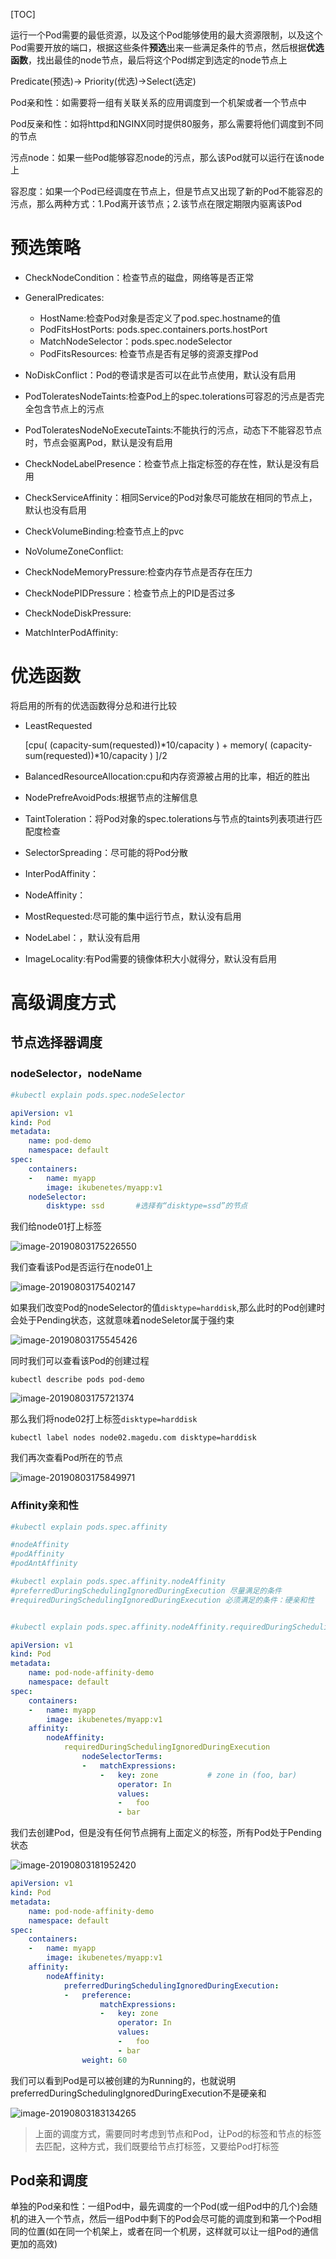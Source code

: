 [TOC]



运行一个Pod需要的最低资源，以及这个Pod能够使用的最大资源限制，以及这个Pod需要开放的端口，根据这些条件**预选**出来一些满足条件的节点，然后根据**优选函数**，找出最佳的node节点，最后将这个Pod绑定到选定的node节点上

Predicate(预选)-> Priority(优选)->Select(选定)



Pod亲和性：如需要将一组有关联关系的应用调度到一个机架或者一个节点中

Pod反亲和性：如将httpd和NGINX同时提供80服务，那么需要将他们调度到不同的节点

污点node：如果一些Pod能够容忍node的污点，那么该Pod就可以运行在该node上

容忍度：如果一个Pod已经调度在节点上，但是节点又出现了新的Pod不能容忍的污点，那么两种方式：1.Pod离开该节点；2.该节点在限定期限内驱离该Pod



# 预选策略

* CheckNodeCondition：检查节点的磁盘，网络等是否正常

* GeneralPredicates:
  * HostName:检查Pod对象是否定义了pod.spec.hostname的值
  * PodFitsHostPorts: pods.spec.containers.ports.hostPort
  * MatchNodeSelector：pods.spec.nodeSelector
  * PodFitsResources: 检查节点是否有足够的资源支撑Pod

* NoDiskConflict：Pod的卷请求是否可以在此节点使用，默认没有启用

* PodToleratesNodeTaints:检查Pod上的spec.tolerations可容忍的污点是否完全包含节点上的污点

* PodToleratesNodeNoExecuteTaints:不能执行的污点，动态下不能容忍节点时，节点会驱离Pod，默认是没有启用

* CheckNodeLabelPresence：检查节点上指定标签的存在性，默认是没有启用

* CheckServiceAffinity：相同Service的Pod对象尽可能放在相同的节点上，默认也没有启用
* CheckVolumeBinding:检查节点上的pvc
* NoVolumeZoneConflict:
* CheckNodeMemoryPressure:检查内存节点是否存在压力
* CheckNodePIDPressure：检查节点上的PID是否过多
* CheckNodeDiskPressure:
* MatchInterPodAffinity:



# 优选函数

将启用的所有的优选函数得分总和进行比较

* LeastRequested

  [cpu( (capacity-sum(requested))*10/capacity ) + memory( (capacity-sum(requested))*10/capacity ) ]/2

* BalancedResourceAllocation:cpu和内存资源被占用的比率，相近的胜出
* NodePrefreAvoidPods:根据节点的注解信息
* TaintToleration：将Pod对象的spec.tolerations与节点的taints列表项进行匹配度检查
* SelectorSpreading：尽可能的将Pod分散

* InterPodAffinity：
* NodeAffinity：
* MostRequested:尽可能的集中运行节点，默认没有启用
* NodeLabel：，默认没有启用
* ImageLocality:有Pod需要的镜像体积大小就得分，默认没有启用





# 高级调度方式

## 节点选择器调度

### nodeSelector，nodeName

```yaml
#kubectl explain pods.spec.nodeSelector

apiVersion: v1
kind: Pod
metadata:
	name: pod-demo
	namespace: default
spec:
	containers:
	-	name: myapp
		image: ikubenetes/myapp:v1
	nodeSelector:
		disktype: ssd		#选择有“disktype=ssd”的节点
```

我们给node01打上标签

![image-20190803175226550](/Users/chenyansong/Documents/note/images/docker/image-20190803175226550.png)

我们查看该Pod是否运行在node01上

![image-20190803175402147](/Users/chenyansong/Documents/note/images/docker/image-20190803175402147.png)

如果我们改变Pod的nodeSelector的值`disktype=harddisk`,那么此时的Pod创建时会处于Pending状态，这就意味着nodeSeletor属于强约束

![image-20190803175545426](/Users/chenyansong/Documents/note/images/docker/image-20190803175545426.png)



同时我们可以查看该Pod的创建过程

```shell
kubectl describe pods pod-demo
```

![image-20190803175721374](/Users/chenyansong/Documents/note/images/docker/image-20190803175721374.png)

那么我们将node02打上标签`disktype=harddisk`

```shell
kubectl label nodes node02.magedu.com disktype=harddisk
```

我们再次查看Pod所在的节点

![image-20190803175849971](/Users/chenyansong/Documents/note/images/docker/image-20190803175849971.png)



### Affinity亲和性

```yaml
#kubectl explain pods.spec.affinity

#nodeAffinity
#podAffinity
#podAntAffinity

#kubectl explain pods.spec.affinity.nodeAffinity
#preferredDuringSchedulingIgnoredDuringExecution 尽量满足的条件
#requiredDuringSchedulingIgnoredDuringExecution 必须满足的条件：硬亲和性


#kubectl explain pods.spec.affinity.nodeAffinity.requiredDuringSchedulingIgnoredDuringExecution.nodeSelectorTerms

apiVersion: v1
kind: Pod
metadata:
	name: pod-node-affinity-demo
	namespace: default
spec:
	containers:
	-	name: myapp
		image: ikubenetes/myapp:v1
	affinity:
		nodeAffinity:
			requiredDuringSchedulingIgnoredDuringExecution
				nodeSelectorTerms:
				-	matchExpressions:
					-	key: zone			# zone in (foo, bar)
						operator: In
						values: 
						-	foo
						- bar
```

我们去创建Pod，但是没有任何节点拥有上面定义的标签，所有Pod处于Pending状态

![image-20190803181952420](/Users/chenyansong/Documents/note/images/docker/image-20190803181952420.png)



```yaml
apiVersion: v1
kind: Pod
metadata:
	name: pod-node-affinity-demo
	namespace: default
spec:
	containers:
	-	name: myapp
		image: ikubenetes/myapp:v1
	affinity:
		nodeAffinity:
			preferredDuringSchedulingIgnoredDuringExecution:
			-	preference:
					matchExpressions:
					-	key: zone
						operator: In
						values:
						-	foo
						- bar
				weight: 60
```

我们可以看到Pod是可以被创建的为Running的，也就说明preferredDuringSchedulingIgnoredDuringExecution不是硬亲和

![image-20190803183134265](/Users/chenyansong/Documents/note/images/docker/image-20190803183134265.png)



> 上面的调度方式，需要同时考虑到节点和Pod，让Pod的标签和节点的标签去匹配，这种方式，我们既要给节点打标签，又要给Pod打标签



## Pod亲和调度

单独的Pod亲和性：一组Pod中，最先调度的一个Pod(或一组Pod中的几个)会随机的进入一个节点，然后一组Pod中剩下的Pod会尽可能的调度到和第一个Pod相同的位置(如在同一个机架上，或者在同一个机房，这样就可以让一组Pod的通信更加的高效)



